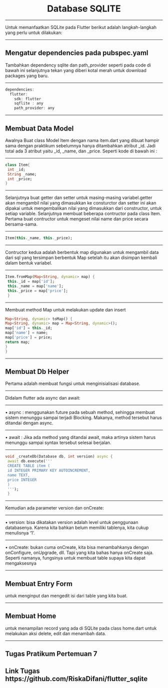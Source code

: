 <center> <h1>Database SQLITE</h1></center>
<hr>
Untuk memanfaatkan SQLite pada Flutter berikut adalah langkah-langkah yang perlu untuk dilakukan:
<hr>

##  Mengatur dependencies pada pubspec.yaml
Tambahkan dependency sqlite dan path_provider seperti pada code di bawah ini selanjutnya tekan yang diberi kotal merah untuk download packages yang baru.
<hr>

```dart
dependencies:
  flutter:
    sdk: flutter
    sqflite : any
    path_provider: any

```
<hr>

##  Membuat Data Model
Awalnya Buat class Model Item dengan nama item.dart yang dibuat hampir sama dengan praktikum sebelumnya hanya ditambahkan atribut _id. Jadi total ada 3 atribut yaitu _id, _name, dan 
_price. Seperti kode di bawah ini :
<hr>

```dart
class Item{
 int _id;
 String _name;
 int _price;
}
```
<hr>
Selanjutnya buat getter dan setter untuk masing-masing variabel.getter akan mengambil nilai yang dimasukkan ke consturctor dan setter ini akan dipakai untuk mengembalikan nilai yang dimasukkan dari constructor, untuk setiap variable. Selanjutnya membuat beberapa contructor pada class Item. Pertama buat contructor untuk mengeset nilai name dan price secara bersama-sama.
<hr>

```dart
Item(this._name, this._price);
```
<hr>
Contructor kedua adalah berbentuk map digunakan untuk mengambil data dari sql yang tersimpan berbentuk Map setelah itu akan disimpan kembali dalam bentuk variabel.
<hr>

```dart
Item.fromMap(Map<String, dynamic> map) {
 this._id = map['id'];
 this._name = map['name'];
 this._price = map['price'];
 }
```
<hr>
 Membuat method Map untuk melakukan update dan insert

 ```dart
 Map<String, dynamic> toMap() {
 Map<String, dynamic> map = Map<String, dynamic>();
 map['id'] = this._id;
 map['name'] = name;
 map['price'] = price;
 return map;
 } 
}
 ```
 <hr>

 ##  Membuat Db Helper
Pertama adalah membuat fungsi untuk menginisialisasi database.
<hr>
Didalam flutter ada async dan await:
<hr>
• async : menggunakan future pada sebuah method, sehingga membuat sistem menunggu 
sampai terjadi Blocking. Makanya, method tersebut harus ditandai dengan async.
<hr>
• await : Jika ada method yang ditandai await, maka artinya sistem harus menunggu sampai 
syntax tersebut selesai berjalan.
<hr>

```dart
void _createDb(Database db, int version) async {
 await db.execute('''
 CREATE TABLE item (
 id INTEGER PRIMARY KEY AUTOINCREMENT,
 name TEXT,
 price INTEGER
 )
 ''');
 }

```
<hr>
Kemudian ada parameter version dan onCreate:
<hr>
• version: bisa dikatakan version adalah level untuk penggunaan databasenya. Karena kita 
bahkan belum memiliki tablenya, kita cukup menulisnya ‘1’.
<hr>
• onCreate: bukan cuma onCreate, kita bisa menambahkanya dengan onConfigure, 
onUpgrade, dll. Tapi yang kita bahas hanya onCreate saja. Seperti namanya, fungsinya 
untuk membuat table supaya kita dapat mengaksesnya
<hr>

## Membuat Entry Form
 untuk menginput dan mengedit isi dari table yang kita buat.
<hr>

##  Membuat Home
 untuk menampilan record yang ada di SQLite pada class home.dart untuk melakukan aksi delete, edit dan menambah data.
 <hr>

 <h2>Tugas Pratikum Pertemuan 7 <h2>
<b>Link Tugas</b>
https://github.com/RiskaDifani/flutter_sqlite
